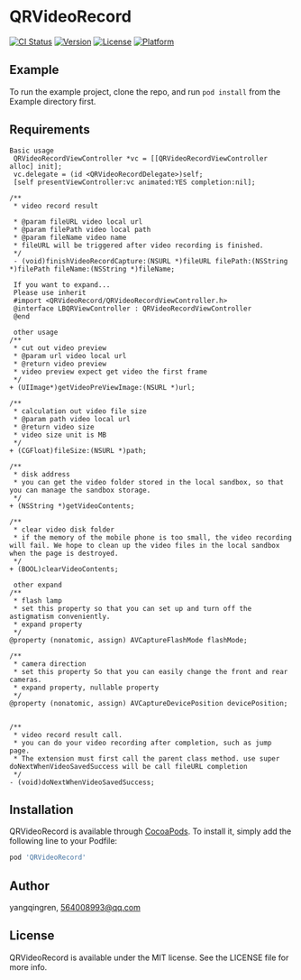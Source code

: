# QRVideoRecord

[![CI Status](https://img.shields.io/travis/yangqingren/QRVideoRecord.svg?style=flat)](https://travis-ci.org/yangqingren/QRVideoRecord)
[![Version](https://img.shields.io/cocoapods/v/QRVideoRecord.svg?style=flat)](https://cocoapods.org/pods/QRVideoRecord)
[![License](https://img.shields.io/cocoapods/l/QRVideoRecord.svg?style=flat)](https://cocoapods.org/pods/QRVideoRecord)
[![Platform](https://img.shields.io/cocoapods/p/QRVideoRecord.svg?style=flat)](https://cocoapods.org/pods/QRVideoRecord)

## Example

To run the example project, clone the repo, and run `pod install` from the Example directory first.

## Requirements

    Basic usage
     QRVideoRecordViewController *vc = [[QRVideoRecordViewController alloc] init];
     vc.delegate = (id <QRVideoRecordDelegate>)self;
     [self presentViewController:vc animated:YES completion:nil];
     
    /**
     * video record result

     * @param fileURL video local url
     * @param filePath video local path
     * @param fileName video name
     * fileURL will be triggered after video recording is finished.
     */
     - (void)finishVideoRecordCapture:(NSURL *)fileURL filePath:(NSString *)filePath fileName:(NSString *)fileName;
     
     If you want to expand...
     Please use inherit
     #import <QRVideoRecord/QRVideoRecordViewController.h>
     @interface LBQRViewController : QRVideoRecordViewController
     @end
     
     other usage
    /**
     * cut out video preview
     * @param url video local url
     * @return video preview
     * video preview expect get video the first frame
     */
    + (UIImage*)getVideoPreViewImage:(NSURL *)url;

    /**
     * calculation out video file size
     * @param path video local url
     * @return video size
     * video size unit is MB
     */
    + (CGFloat)fileSize:(NSURL *)path;

    /**
     * disk address
     * you can get the video folder stored in the local sandbox, so that you can manage the sandbox storage.
     */
    + (NSString *)getVideoContents;

    /**
     * clear video disk folder
     * if the memory of the mobile phone is too small, the video recording will fail. We hope to clean up the video files in the local sandbox when the page is destroyed.
     */
    + (BOOL)clearVideoContents;
     
     other expand
    /**
     * flash lamp
     * set this property so that you can set up and turn off the astigmatism conveniently.
     * expand property
     */
    @property (nonatomic, assign) AVCaptureFlashMode flashMode;

    /**
     * camera direction
     * set this property So that you can easily change the front and rear cameras.
     * expand property, nullable property
     */
    @property (nonatomic, assign) AVCaptureDevicePosition devicePosition;


    /**
     * video record result call.
     * you can do your video recording after completion, such as jump page.
     * The extension must first call the parent class method. use super doNextWhenVideoSavedSuccess will be call fileURL completion
     */
    - (void)doNextWhenVideoSavedSuccess;
     

## Installation

QRVideoRecord is available through [CocoaPods](https://cocoapods.org). To install
it, simply add the following line to your Podfile:

```ruby
pod 'QRVideoRecord'
```

## Author

yangqingren, 564008993@qq.com

## License

QRVideoRecord is available under the MIT license. See the LICENSE file for more info.
